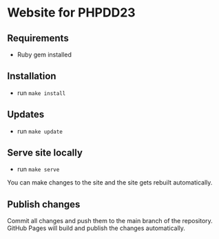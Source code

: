 # Website for PHPDD23

## Requirements

- Ruby gem installed

## Installation

- run `make install`

## Updates

- run `make update`

## Serve site locally

- run `make serve`

You can make changes to the site and the site gets rebuilt automatically.

## Publish changes

Commit all changes and push them to the main branch of the repository.
GitHub Pages will build and publish the changes automatically.